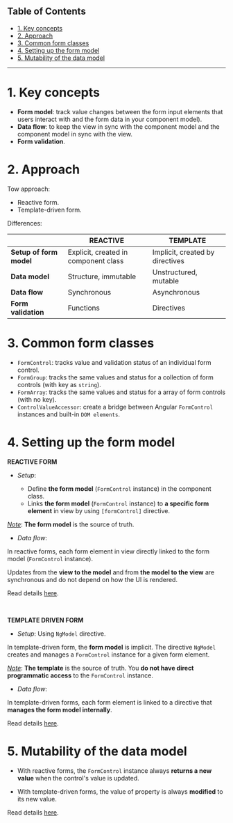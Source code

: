## Table of Contents
- [1. Key concepts](#1-key-concepts)
- [2. Approach](#2-approach)
- [3. Common form classes](#3-common-form-classes)
- [4. Setting up the form model](#4-setting-up-the-form-model)
- [5. Mutability of the data model](#5-mutability-of-the-data-model)
---

# 1. Key concepts
- **Form model**: track value changes between the form input elements that users interact with and the form data in your component model).
- **Data flow**: to keep the view in sync with the component model and the component model in sync with the view.
- **Form validation**.

# 2. Approach
Tow approach:
  - Reactive form.
  - Template-driven form.

Differences:

|                         | REACTIVE                             | TEMPLATE                        |
| ----------------------- | ------------------------------------ | ------------------------------- |
| **Setup of form model** | Explicit, created in component class | Implicit, created by directives |
| **Data model**          | Structure, immutable                 | Unstructured, mutable           |
| **Data flow**           | Synchronous                          | Asynchronous                    |
| **Form validation**     | Functions                            | Directives                      |

# 3. Common form classes
- `FormControl`: tracks value and validation status of an individual form control.
- `FormGroup`: tracks the same values and status for a collection of form controls (with key as `string`).
- `FormArray`: tracks the same values and status for a array of form controls (with no key).
- `ControlValueAccessor`: create a bridge between Angular `FormControl` instances and built-in `DOM elements`.

# 4. Setting up the form model
**REACTIVE FORM**

- *Setup*:

  - Define **the form model** (`FormControl` instance) in the component class.
  - Links **the form model** (`FormControl` instance) to **a specific form element** in view by using `[formControl]` directive.

*<u>Note</u>*: **The form model** is the source of truth.

- *Data flow*:

In reactive forms, each form element in view directly linked to the form model (`FormControl` instance).

Updates from the **view to the model** and from **the model to the view** are synchronous and do not depend on how the UI is rendered.

Read details [here](https://angular.io/guide/forms-overview#data-flow-in-reactive-forms).

<br>

**TEMPLATE DRIVEN FORM**

- *Setup*: Using `NgModel` directive.

In template-driven form, the **form model** is implicit. The directive `NgModel` creates and manages a `FormControl` instance for a given form element.

*<u>Note</u>*: **The template** is the source of truth. You **do not have direct programmatic access** to the `FormControl` instance.

- *Data flow*:

In template-driven forms, each form element is linked to a directive that **manages the form model internally**.

Read details [here](https://angular.io/guide/forms-overview#data-flow-in-template-driven-forms).

# 5. Mutability of the data model
- With reactive forms, the `FormControl` instance always **returns a new value** when the control's value is updated.

- With template-driven forms, the value of property is always **modified** to its new value.

Read details [here](https://angular.io/guide/forms-overview#mutability-of-the-data-model).